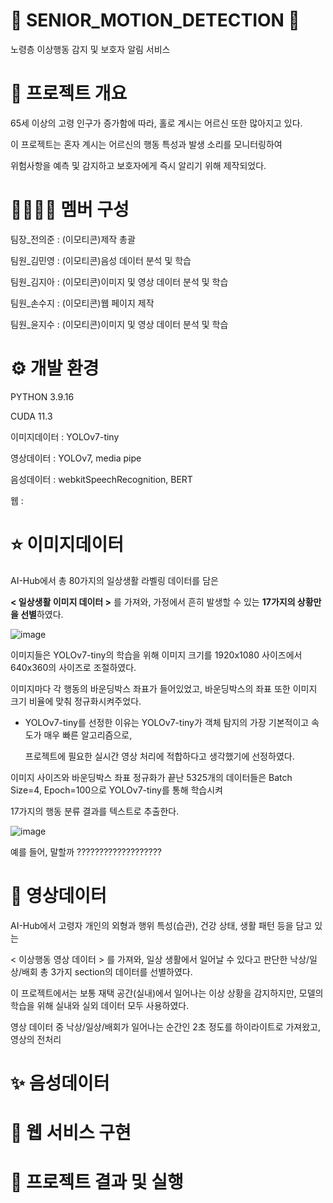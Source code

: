 👵 SENIOR_MOTION_DETECTION 👴
========================
노령층 이상행동 감지 및 보호자 알림 서비스


🌳 프로젝트 개요
=======================
65세 이상의 고령 인구가 증가함에 따라, 홀로 계시는 어르신 또한 많아지고 있다.

이 프로젝트는 혼자 계시는 어르신의 행동 특성과 발생 소리를 모니터링하여 

위험사항을 예측 및 감지하고 보호자에게 즉시 알리기 위해 제작되었다.


👨‍👨‍👧‍👧 멤버 구성
======================
팀장_전의준 : (이모티콘)제작 총괄

팀원_김민영 : (이모티콘)음성 데이터 분석 및 학습

팀원_김지아 : (이모티콘)이미지 및 영상 데이터 분석 및 학습

팀원_손수지 : (이모티콘)웹 페이지 제작

팀원_윤지수 : (이모티콘)이미지 및 영상 데이터 분석 및 학습


⚙ 개발 환경
======================
PYTHON 3.9.16

CUDA 11.3

이미지데이터 : YOLOv7-tiny

영상데이터 : YOLOv7, media pipe

음성데이터 : webkitSpeechRecognition, BERT

웹 : 


⭐ 이미지데이터
=====================
AI-Hub에서 총 80가지의 일상생활 라벨링 데이터를 담은

**< 일상생활 이미지 데이터 >** 를 가져와, 가정에서 흔히 발생할 수 있는 **17가지의 상황만을 선별**하였다.

![image](https://github.com/UiJoon64/seniorMotionDetection/assets/144432006/b4db6294-5ef4-4de8-ab6a-a93d9ebf09a1)


이미지들은 YOLOv7-tiny의 학습을 위해 이미지 크기를 1920x1080 사이즈에서 640x360의 사이즈로 조절하였다.

이미지마다 각 행동의 바운딩박스 좌표가 들어있었고, 바운딩박스의 좌표 또한 이미지 크기 비율에 맞춰 정규화시켜주었다.


* YOLOv7-tiny를 선정한 이유는 YOLOv7-tiny가 객체 탐지의 가장 기본적이고 속도가 매우 빠른 알고리즘으로,

  프로젝트에 필요한 실시간 영상 처리에 적합하다고 생각했기에 선정하였다.


이미지 사이즈와 바운딩박스 좌표 정규화가 끝난 5325개의 데이터들은 Batch Size=4, Epoch=100으로 YOLOv7-tiny를 통해 학습시켜

17가지의 행동 분류 결과를 텍스트로 추출한다.

![image](https://github.com/UiJoon64/seniorMotionDetection/assets/144432006/029870ad-8f2c-4897-99e3-c0d5e8e26a85)


예를 들어, 말할까 ???????????????????



🌟 영상데이터
====================
AI-Hub에서 고령자 개인의 외형과 행위 특성(습관), 건강 상태, 생활 패턴 등을 담고 있는

< 이상행동 영상 데이터 > 를 가져와, 일상 생활에서 일어날 수 있다고 판단한 낙상/일상/배회 총 3가지 section의 데이터를 선별하였다.

이 프로젝트에서는 보통 재택 공간(실내)에서 일어나는 이상 상황을 감지하지만, 모델의 학습을 위해 실내와 실외 데이터 모두 사용하였다.


영상 데이터 중 낙상/일상/배회가 일어나는 순간인 2초 정도를 하이라이트로 가져왔고, 영상의 전처리


✨ 음성데이터
=====================


💫 웹 서비스 구현
====================


🤩 프로젝트 결과 및 실행
========================
